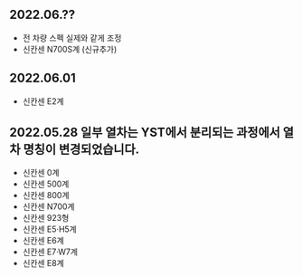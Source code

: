 2022.06.??
-----
* 전 차량 스펙 실제와 같게 조정
* 신칸센 N700S계 (신규추가)

2022.06.01
-----
* 신칸센 E2계

2022.05.28
일부 열차는 YST에서 분리되는 과정에서 열차 명칭이 변경되었습니다.
-----
* 신칸센 0계
* 신칸센 500계
* 신칸센 800계
* 신칸센 N700계
* 신칸센 923형
* 신칸센 E5·H5계
* 신칸센 E6계
* 신칸센 E7·W7계
* 신칸센 E8계